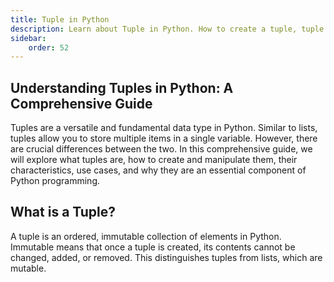 ```yaml
---
title: Tuple in Python
description: Learn about Tuple in Python. How to create a tuple, tuple methods, tuple operations, and tuple comprehension. How to use tuple in Python. How to convert a tuple to a list and vice versa.
sidebar: 
    order: 52
---
```


## Understanding Tuples in Python: A Comprehensive Guide
Tuples are a versatile and fundamental data type in Python. Similar to lists, tuples allow you to store multiple items in a single variable. However, there are crucial differences between the two. In this comprehensive guide, we will explore what tuples are, how to create and manipulate them, their characteristics, use cases, and why they are an essential component of Python programming.

## What is a Tuple?
A tuple is an ordered, immutable collection of elements in Python. Immutable means that once a tuple is created, its contents cannot be changed, added, or removed. This distinguishes tuples from lists, which are mutable.

